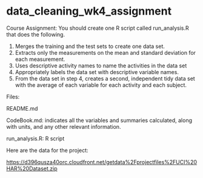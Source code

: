 # data_cleaning_wk4_assignment

Course Assignment:
You should create one R script called run_analysis.R that does the following.

1. Merges the training and the test sets to create one data set.
2. Extracts only the measurements on the mean and standard deviation for each measurement.
3. Uses descriptive activity names to name the activities in the data set
4. Appropriately labels the data set with descriptive variable names.
5. From the data set in step 4, creates a second, independent tidy data set with the average of each variable for each activity and each subject.

Files:

README.md

CodeBook.md: indicates all the variables and summaries calculated, along with units, and any other relevant information.

run_analysis.R: R script

Here are the data for the project:

https://d396qusza40orc.cloudfront.net/getdata%2Fprojectfiles%2FUCI%20HAR%20Dataset.zip
